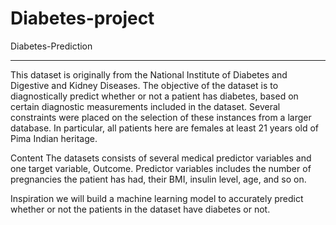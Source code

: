 # Diabetes-project
Diabetes-Prediction
************************
This dataset is originally from the National Institute of Diabetes and Digestive and Kidney Diseases. The objective of the dataset is to diagnostically predict whether or not a patient has diabetes, based on certain diagnostic measurements included in the dataset. Several constraints were placed on the selection of these instances from a larger database. In particular, all patients here are females at least 21 years old of Pima Indian heritage.

Content The datasets consists of several medical predictor variables and one target variable, Outcome. Predictor variables includes the number of pregnancies the patient has had, their BMI, insulin level, age, and so on.

Inspiration we will build a machine learning model to accurately predict whether or not the patients in the dataset have diabetes or not.

